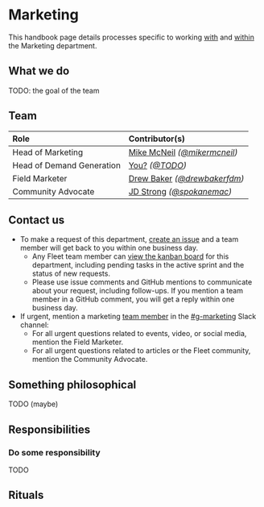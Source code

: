 # Marketing
This handbook page details processes specific to working [with](#contact-us) and [within](#responsibilities) the Marketing department.

## What we do
TODO: the goal of the team

## Team
| Role                                            | Contributor(s)
|:------------------------------------------------|:----------------------------------------------------------------------|
| Head of Marketing                               | [Mike McNeil](https://www.linkedin.com/in/mikermcneil) _([@mikermcneil](https://github.com/mikermcneil))_
| Head of Demand Generation                       | [You?](https://fleetdm.com/handbook/company#open-positions) _([@TODO](https://github.com/TODO))_
| Field Marketer                                  | [Drew Baker](https://www.linkedin.com/in/andrew-baker-51547179/) _([@drewbakerfdm](https://github.com/drewbakerfdm))_
| Community Advocate                              | [JD Strong](https://www.linkedin.com/in/jackdaniyelstrong/) _([@spokanemac](https://github.com/spokanemac/spokanemac))_


## Contact us
- To make a request of this department, [create an issue](https://github.com/fleetdm/confidential/issues/new?assignees=&labels=%23g-marketing&projects=&template=custom-request.md&title=Request%3A+_______________________) and a team member will get back to you within one business day.
  - Any Fleet team member can [view the kanban board](https://app.zenhub.com/workspaces/g-marketing-64e6c8e2d35c7f001a457b7f/board) for this department, including pending tasks in the active sprint and the status of new requests.
  - Please use issue comments and GitHub mentions to communicate about your request, including follow-ups.  If you mention a team member in a GitHub comment, you will get a reply within one business day.
- If urgent, mention a marketing [team member](#team) in the
  [#g-marketing](https://fleetdm.slack.com/archives/C01ALP02RB5) Slack channel:
  - For all urgent questions related to events, video, or social media, mention the Field Marketer.
  - For all urgent questions related to articles or the Fleet community, mention the Community Advocate.


## Something philosophical
TODO (maybe)

## Responsibilities

### Do some responsibility
TODO

## Rituals

<rituals :rituals="rituals['handbook/marketing/marketing.rituals.yml']"></rituals>


<meta name="maintainedBy" value="mikermcneil">
<meta name="title" value="🫧 Marketing">







<!-- TODO: Sam before merging deal with creating the stubs from this: https://gist.github.com/mikermcneil/d8ffd8849a5e9da722448c9712b1e9c0 -->

<!-- TODO: Slightly later, in another PR, finish processing this: https://gist.github.com/mikermcneil/d8ffd8849a5e9da722448c9712b1e9c0 -->
